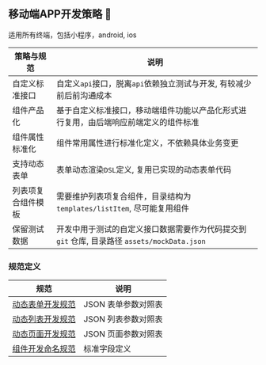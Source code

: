 ## 移动端APP开发策略 🚩
适用所有终端，包括小程序，android, ios

| 策略与规范         | 说明                                                                                         |
| ------------------ | -------------------------------------------------------------------------------------------- |
| 自定义标准接口     | 自定义`api`接口，脱离`api`依赖独立测试与开发, 有较减少前后前沟通成本                         |
| 组件产品化         | 基于自定义标准接口，移动端组件功能以产品化形式进行复用，由后端响应前端定义的组件标准         |
| 组件属性标准化     | 组件常用属性进行标准化定义，不依赖具体业务变更                                             |
| 支持动态表单       | 表单动态渲染`DSL`定义, 复用已实现的动态表单代码                                              |
| 列表项复合组件模板 | 需要维护列表项复合组件，目录结构为 `templates/listItem`, 尽可能复用组件                      |
| 保留测试数据       | 开发中用于测试的自定义接口数据需要作为代码提交到 `git` 仓库, 目录路径 `assets/mockData.json` |


### 规范定义

| 规范                                        |说明        |
| ------------------------------------------- |------------|
| [动态表单开发规范](./动态表单开发规范.md)     | JSON 表单参数对照表 |
| [动态列表开发规范](./动态列表开发规范.md)     | JSON 列表参数对照表 |
| [动态页面开发规范](./动态页面开发规范.md)     | JSON 页面参数对照表 |
| [组件开发命名规范](./组件开发命名规范.md)     | 标准字段定义    |
